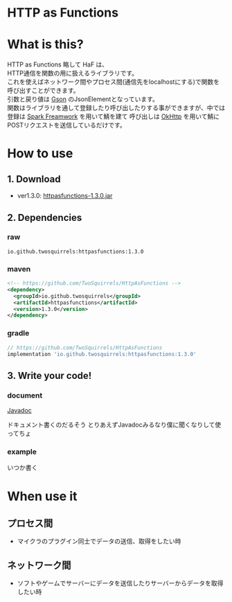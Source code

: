 # HTTP as Functions

# What is this?

HTTP as Functions 略して HaF は、  
HTTP通信を関数の用に扱えるライブラリです。  
これを使えばネットワーク間やプロセス間(通信先をlocalhostにする)で関数を呼び出すことができます。  
引数と戻り値は [Gson](https://github.com/google/gson) のJsonElementとなっています。  
関数はライブラリを通して登録したり呼び出したりする事ができますが、中では  
登録は [Spark Freamwork](https://sparkjava.com/) を用いて鯖を建て
呼び出しは [OkHttp](https://square.github.io/okhttp/) を用いて鯖にPOSTリクエストを送信しているだけです。

# How to use

## 1. Download

- ver1.3.0: [httpasfunctions-1.3.0.jar](https://github.com/TwoSquirrels/HttpAsFunctions/raw/main/target/httpasfunctions-1.3.0.jar)

## 2. Dependencies

### raw
`io.github.twosquirrels:httpasfunctions:1.3.0`

### maven
```xml
<!-- https://github.com/TwoSquirrels/HttpAsFunctions -->
<dependency>
  <groupId>io.github.twosquirrels</groupId>
  <artifactId>httpasfunctions</artifactId>
  <version>1.3.0</version>
</dependency>
```

### gradle
```gradle
// https://github.com/TwoSquirrels/HttpAsFunctions
implementation 'io.github.twosquirrels:httpasfunctions:1.3.0'
```

## 3. Write your code!

### document

[Javadoc](https://twosquirrels.github.io/HttpAsFunctions/1.3.0/javadoc/)

ドキュメント書くのだるそう
とりあえずJavadocみるなり僕に聞くなりして使ってちょ

### example

いつか書く

# When use it

## プロセス間

- マイクラのプラグイン同士でデータの送信、取得をしたい時

## ネットワーク間

- ソフトやゲームでサーバーにデータを送信したりサーバーからデータを取得したい時

